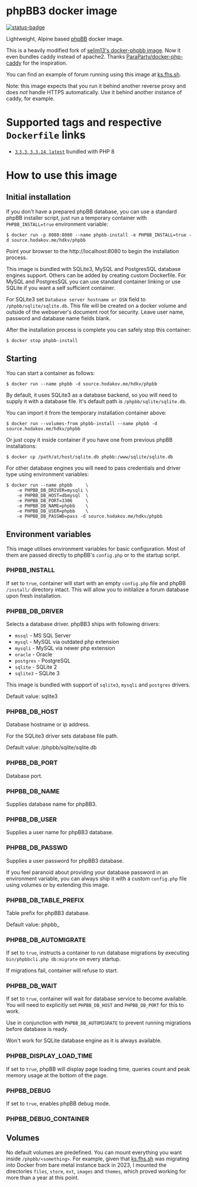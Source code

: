 # phpBB3 docker image

[![status-badge](https://ci.hodakov.me/api/badges/1/status.svg)](https://ci.hodakov.me/repos/1)

Lightweight, Alpine based [phpBB](https://www.phpbb.com/) docker image.

This is a heavily modified fork of [selim13's docker-phpbb image](https://github.com/selim13/docker-phpbb). Now it even bundles caddy instead of apache2. Thanks
[ParaParty/docker-php-caddy](https://github.com/ParaParty/docker-php-caddy) for the inspiration.

You can find an example of forum running using this image at [ks.fhs.sh](https://ks.fhs.sh).

Note: this image expects that you run it behind another reverse proxy and does _not_ handle HTTPS automatically. Use it
behind another instance of caddy, for example.

# Supported tags and respective `Dockerfile` links

- [`3`,`3.3`, `3.3.14`, `latest`](https://source.hodakov.me/hdkv/docker-phpbb/src/branch/main/Dockerfile) bundled with PHP 8

# How to use this image

## Initial installation

If you don't have a prepared phpBB database, you can use a standard phpBB
installer script, just run a temporary container with `PHPBB_INSTALL=true`
environment variable:

```console
$ docker run -p 8080:8080 --name phpbb-install -e PHPBB_INSTALL=true -d source.hodakov.me/hdkv/phpbb
```

Point your browser to the http://localhost:8080 to begin the
installation process.

This image is bundled with SQLite3, MySQL and PostgresSQL database engines
support. Others can be added by creating custom Dockerfile. For MySQL and PostgresSQL
you can use standard container linking or use SQLite if you want a self
sufficient container.

For SQLite3 set `Database server hostname or DSN` field to `/phpbb/sqlite/sqlite.db`.
This file will be created on a docker volume and outside of the webserver's document root
for security. Leave user name, password and database name fields blank.

After the installation process is complete you can safely stop this container:

```console
$ docker stop phpbb-install
```

## Starting

You can start a container as follows:

```console
$ docker run --name phpbb -d source.hodakov.me/hdkv/phpbb
```

By default, it uses SQLite3 as a database backend, so you will need to supply
it with a database file. It's default path is `/phpbb/sqlite/sqlite.db`.

You can import it from the temporary installation container above:

```console
$ docker run --volumes-from phpbb-install --name phpbb -d source.hodakov.me/hdkv/phpbb
```

Or just copy it inside container if you have one from previous phpBB
installations:

```console
$ docker cp /path/at/host/sqlite.db phpbb:/www/sqlite/sqlite.db
```

For other database engines you will need to pass credentials and driver type
using environment variables:

```console
$ docker run --name phpbb     \
    -e PHPBB_DB_DRIVER=mysqli \
    -e PHPBB_DB_HOST=dbmysql  \
    -e PHPBB_DB_PORT=3306     \
    -e PHPBB_DB_NAME=phpbb    \
    -e PHPBB_DB_USER=phpbb    \
    -e PHPBB_DB_PASSWD=pass -d source.hodakov.me/hdkv/phpbb
```

## Environment variables

This image utilises environment variables for basic configuration. Most of
them are passed directly to phpBB's `config.php` or to the startup script.

### PHPBB_INSTALL

If set to `true`, container will start with an empty `config.php` file and
phpBB `/install/` directory intact. This will allow you to initilalize
a forum database upon fresh installation.

### PHPBB_DB_DRIVER

Selects a database driver. phpBB3 ships with following drivers:

- `mssql` - MS SQL Server
- `mysql` - MySQL via outdated php extension
- `mysqli` - MySQL via newer php extension
- `oracle` - Oracle
- `postgres` - PostgreSQL
- `sqlite` - SQLite 2
- `sqlite3` - SQLite 3

This image is bundled with support of `sqlite3`, `mysqli` and `postgres` drivers.

Default value: sqlite3

### PHPBB_DB_HOST

Database hostname or ip address.

For the SQLite3 driver sets database file path.

Default value: /phpbb/sqlite/sqlite.db

### PHPBB_DB_PORT

Database port.

### PHPBB_DB_NAME

Supplies database name for phpBB3.

### PHPBB_DB_USER

Supplies a user name for phpBB3 database.

### PHPBB_DB_PASSWD

Supplies a user password for phpBB3 database.

If you feel paranoid about providing your database password in an environment
variable, you can always ship it with a custom `config.php` file using volumes
or by extending this image.

### PHPBB_DB_TABLE_PREFIX

Table prefix for phpBB3 database.

Default value: phpbb\_

### PHPBB_DB_AUTOMIGRATE

If set to `true`, instructs a container to run database migrations by
executing `bin/phpbbcli.php db:migrate` on every startup.

If migrations fail, container will refuse to start.

### PHPBB_DB_WAIT

If set to `true`, container will wait for database service to become available.
You will need to explicitly set `PHPBB_DB_HOST` and `PHPBB_DB_PORT` for this
to work.

Use in conjunction with `PHPBB_DB_AUTOMIGRATE` to prevent running migrations
before database is ready.

Won't work for SQLite database engine as it is always available.

### PHPBB_DISPLAY_LOAD_TIME

If set to `true`, phpBB will display page loading time, queries count and peak memory
usage at the bottom of the page.

### PHPBB_DEBUG

If set to `true`, enables phpBB debug mode.

### PHPBB_DEBUG_CONTAINER

## Volumes

No default volumes are predefined. You can mount everything you want
inside `/phpbb/<something>`. For example, given that [ks.fhs.sh](https://ks.fhs.sh)
was migrating into Docker from bare metal instance back in 2023, I
mounted the directories `files`, `store`, `ext`, `images` and
`themes`, which proved working for more than a year at this point.
